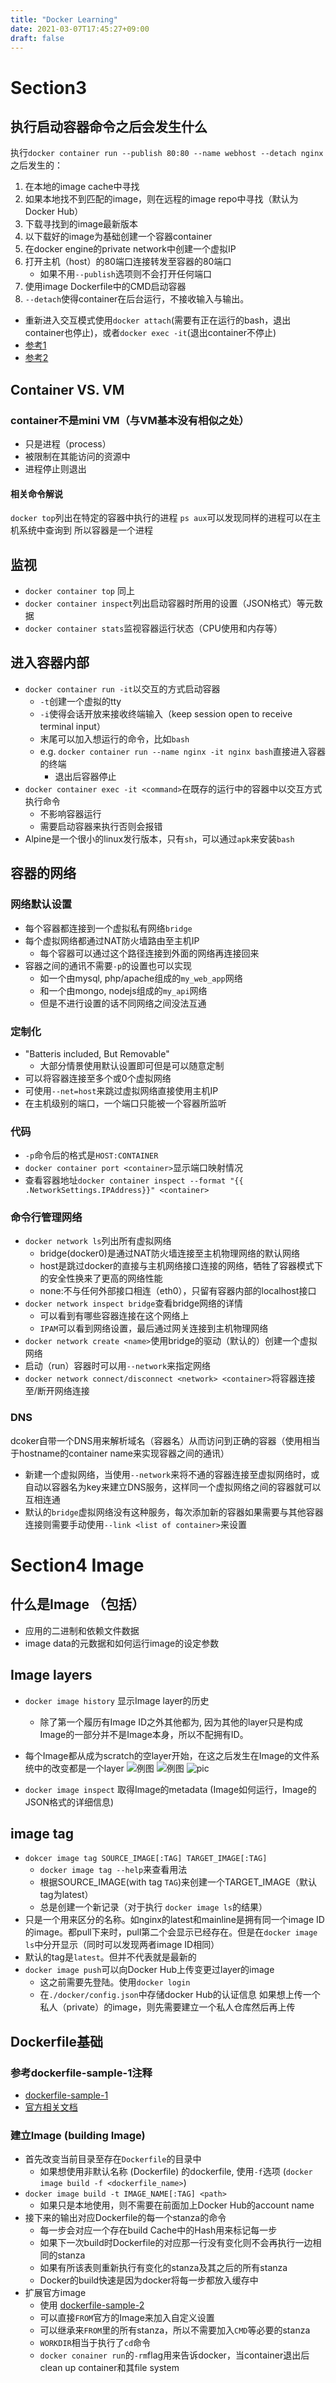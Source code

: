 ```yaml
---
title: "Docker Learning"
date: 2021-03-07T17:45:27+09:00
draft: false
---
```


# Section3 
## 执行启动容器命令之后会发生什么
执行`docker container run --publish 80:80 --name webhost --detach nginx`之后发生的：

1. 在本地的image cache中寻找
2. 如果本地找不到匹配的image，则在远程的image repo中寻找（默认为Docker Hub）
3. 下载寻找到的image最新版本
4. 以下载好的image为基础创建一个容器container
5. 在docker engine的private network中创建一个虚拟IP
6. 打开主机（host）的80端口连接转发至容器的80端口
	- 如果不用`--publish`选项则不会打开任何端口
7. 使用image Dockerfile中的CMD启动容器
8. `--detach`使得container在后台运行，不接收输入与输出。
  - 重新进入交互模式使用`docker attach`(需要有正在运行的bash，退出container也停止)，或者`docker exec -it`(退出container不停止)
  - [参考1](https://qiita.com/RyoMa_0923/items/9b5d2c4a97205692a560)
  - [参考2](https://stackoverflow.com/questions/30960686/difference-between-docker-attach-and-docker-exec)

## Container VS. VM
### container不是mini VM（与VM基本没有相似之处）
- 只是进程（process）
- 被限制在其能访问的资源中
- 进程停止则退出

#### 相关命令解说
`docker top`列出在特定的容器中执行的进程
`ps aux`可以发现同样的进程可以在主机系统中查询到
所以容器是一个进程

## 监视
- `docker container top` 同上
- `docker container inspect`列出启动容器时所用的设置（JSON格式）等元数据
- `docker container stats`监视容器运行状态（CPU使用和内存等）

## 进入容器内部
- `docker container run -it`以交互的方式启动容器
	- `-t`创建一个虚拟的tty
	- `-i`使得会话开放来接收终端输入（keep session open to receive terminal input）
	- 末尾可以加入想运行的命令，比如`bash`
	- e.g. `docker container run --name nginx -it nginx bash`直接进入容器的终端
		- 退出后容器停止
- `docker container exec -it <command>`在既存的运行中的容器中以交互方式执行命令
	- 不影响容器运行
	- 需要启动容器来执行否则会报错
- Alpine是一个很小的linux发行版本，只有`sh`，可以通过`apk`来安装`bash`

## 容器的网络
### 网络默认设置
- 每个容器都连接到一个虚拟私有网络`bridge`
- 每个虚拟网络都通过NAT防火墙路由至主机IP
	- 每个容器可以通过这个路径连接到外面的网络再连接回来
- 容器之间的通讯不需要`-p`的设置也可以实现
	- 如一个由mysql, php/apache组成的`my_web_app`网络
	- 和一个由mongo, nodejs组成的`my_api`网络
	- 但是不进行设置的话不同网络之间没法互通
### 定制化
- "Batteris included, But Removable" 
	- 大部分情景使用默认设置即可但是可以随意定制
- 可以将容器连接至多个或0个虚拟网络
- 可使用`--net=host`来跳过虚拟网络直接使用主机IP
- 在主机级别的端口，一个端口只能被一个容器所监听
### 代码
- `-p`命令后的格式是`HOST:CONTAINER`
- `docker container port <container>`显示端口映射情况
- 查看容器地址`docker container inspect --format "{{ .NetworkSettings.IPAddress}}" <container>`

### 命令行管理网络
- `docker network ls`列出所有虚拟网络
	- bridge(docker0)是通过NAT防火墙连接至主机物理网络的默认网络
	- host是跳过docker的直接与主机网络接口连接的网络，牺牲了容器模式下的安全性换来了更高的网络性能
	- none:不与任何外部接口相连（eth0），只留有容器内部的localhost接口
- `docker network inspect bridge`查看bridge网络的详情
	- 可以看到有哪些容器连接在这个网络上
	- `IPAM`可以看到网络设置，最后通过网关连接到主机物理网络
- `docker network create <name>`使用bridge的驱动（默认的）创建一个虚拟网络
- 启动（run）容器时可以用`--network`来指定网络
- `docker network connect/disconnect <network> <container>`将容器连接至/断开网络连接

### DNS
dcoker自带一个DNS用来解析域名（容器名）从而访问到正确的容器（使用相当于hostname的container name来实现容器之间的通讯）
- 新建一个虚拟网络，当使用`--network`来将不通的容器连接至虚拟网络时，或自动以容器名为key来建立DNS服务，这样同一个虚拟网络之间的容器就可以互相连通
- 默认的`bridge`虚拟网络没有这种服务，每次添加新的容器如果需要与其他容器连接则需要手动使用`--link <list of container>`来设置

# Section4 Image
## 什么是Image （包括）
- 应用的二进制和依赖文件数据
- image data的元数据和如何运行image的设定参数

## Image layers
- `docker image history` 显示Image layer的历史
	- 除了第一个履历有Image ID之外其他都为<missing>, 因为其他的layer只是构成Image的一部分并不是Image本身，所以不配拥有ID。
- 每个Image都从成为scratch的空layer开始，在这之后发生在Image的文件系统中的改变都是一个layer
![例图](https://github.com/ACGNM/pics/raw/master/docker/image_layers.png)
![例图](https://github.com/ACGNM/pics/raw/master/docker/custom_image.png)
![pic](https://github.com/ACGNM/pics/raw/master/docker/copy_on_write.png)

- `docker image inspect` 取得Image的metadata (Image如何运行，Image的JSON格式的详细信息)

## image tag
- `dokcer image tag SOURCE_IMAGE[:TAG] TARGET_IMAGE[:TAG]`
	- `docker image tag --help`来查看用法
	- 根据SOURCE\_IMAGE(with tag `TAG`)来创建一个TARGET\_IMAGE（默认tag为latest）
	- 总是创建一个新记录（对于执行 `docker image ls`的结果）
- 只是一个用来区分的名称。如nginx的latest和mainline是拥有同一个image ID的image。都pull下来时，pull第二个会显示已经存在。但是在`docker image ls`中分开显示（同时可以发现两者image ID相同）
- 默认的tag是`latest`。但并不代表就是最新的
- `docker image push`可以向Docker Hub上传变更过layer的image
	- 这之前需要先登陆。使用`docker login`
	- 在`./docker/config.json`中存储docker Hub的认证信息
如果想上传一个私人（private）的image，则先需要建立一个私人仓库然后再上传

## Dockerfile基础
### 参考dockerfile-sample-1注释
- [dockerfile-sample-1](https://github.com/BretFisher/udemy-docker-mastery/blob/main/dockerfile-sample-1/Dockerfile)
- [官方相关文档](https://docs.docker.com/engine/reference/builder/#usage)

### 建立Image (building Image)
- 首先改变当前目录至存在`Dockerfile`的目录中
	- 如果想使用非默认名称 (Dockerfile) 的dockerfile, 使用`-f`选项 (`docker image build -f <dockerfile_name>`) 
- `docker image build -t IMAGE_NAME[:TAG] <path>`
	- 如果只是本地使用，则不需要在前面加上Docker Hub的account name
- 接下来的输出对应Dockerfile的每一个stanza的命令
	- 每一步会对应一个存在build Cache中的Hash用来标记每一步
	- 如果下一次build时Dockerfile的对应那一行没有变化则不会再执行一边相同的stanza
	- 如果有所该表则重新执行有变化的stanza及其之后的所有stanza
	- Docker的build快速是因为docker将每一步都放入缓存中
- 扩展官方image
	- 使用  [dockerfile-sample-2](https://github.com/BretFisher/udemy-docker-mastery/blob/main/dockerfile-sample-2)
	- 可以直接`FROM`官方的Image来加入自定义设置
	- 可以继承来`FROM`里的所有stanza，所以不需要加入`CMD`等必要的stanza
	- `WORKDIR`相当于执行了`cd`命令
	- `docker conainer run`的`-rm`flag用来告诉docker，当container退出后clean up container和其file system
